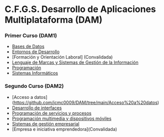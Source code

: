 # C.F.G.S. Desarrollo de Aplicaciones Multiplataforma (DAM)
 

### Primer Curso (DAM1)
* [Bases de Datos](https://github.com/jcmc0009/DAM/tree/91a706353b66a9aab4620a407becd58c149df085/Base%20de%20datos) 
* [Entornos de Desarrollo](https://github.com/jcmc0009/DAM/tree/91a706353b66a9aab4620a407becd58c149df085/Entorno%20desarrollo) 
* [Formación y Orientación Laboral] \(Convalidada)
* [Lenguaje de Marcas y Sistemas de Gestión de la Información](https://github.com/jcmc0009/DAM/tree/91a706353b66a9aab4620a407becd58c149df085/Lenguaje%20de%20marcas) 
* [Programación](https://github.com/jcmc0009/DAM/tree/91a706353b66a9aab4620a407becd58c149df085/Programaci%C3%B3n)
* [Sistemas Informáticos](https://github.com/jcmc0009/DAM/tree/91a706353b66a9aab4620a407becd58c149df085/Sistemas%20inform%C3%A1ticos)

### Segundo Curso (DAM2)
* [Acceso a datos] (https://github.com/jcmc0009/DAM/tree/main/Acceso%20a%20datos)
* [Desarrollo de interfaces](https://github.com/jcmc0009/DAM/tree/91a706353b66a9aab4620a407becd58c149df085/Desarrollo%20de%20interfaces)
* [Programación de servicios y procesos](https://github.com/jcmc0009/DAM/tree/91a706353b66a9aab4620a407becd58c149df085/Programaci%C3%B3n%20de%20servicios%20y%20procesos)
* [Programación multimedia y dispositivos móviles](https://github.com/jcmc0009/DAM/tree/91a706353b66a9aab4620a407becd58c149df085/Programaci%C3%B3n%20multimedia%20y%20dispositivos%20m%C3%B3viles)
* [Sistemas de gestión empresarial](https://github.com/jcmc0009/DAM/tree/91a706353b66a9aab4620a407becd58c149df085/Sistemas%20de%20gesti%C3%B3n%20empresarial)
* [Empresa e iniciativa emprendedora]\(Convalidada)
